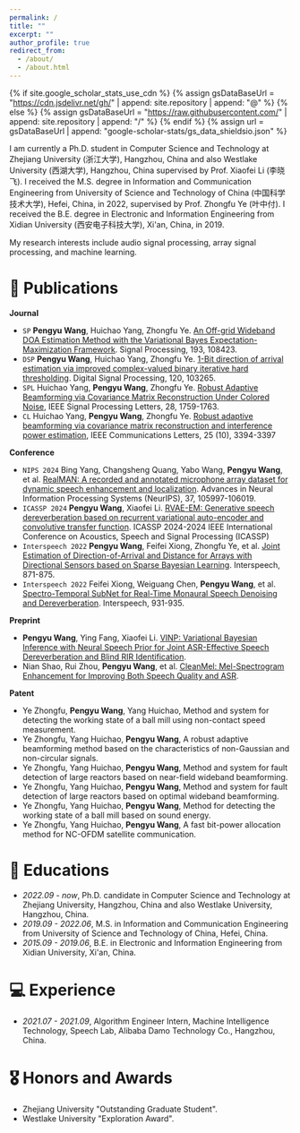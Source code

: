```yaml
---
permalink: /
title: ""
excerpt: ""
author_profile: true
redirect_from: 
  - /about/
  - /about.html
---
```


{% if site.google_scholar_stats_use_cdn %}
{% assign gsDataBaseUrl = "https://cdn.jsdelivr.net/gh/" | append: site.repository | append: "@" %}
{% else %}
{% assign gsDataBaseUrl = "https://raw.githubusercontent.com/" | append: site.repository | append: "/" %}
{% endif %}
{% assign url = gsDataBaseUrl | append: "google-scholar-stats/gs_data_shieldsio.json" %}

<span class='anchor' id='about-me'></span>

I am currently a Ph.D. student in Computer Science and Technology at Zhejiang University (浙江大学), Hangzhou, China and also Westlake University (西湖大学), Hangzhou, China supervised by Prof. Xiaofei Li (李晓飞). 
I received the M.S. degree in Information and Communication Engineering from University of Science and Technology of China (中国科学技术大学), Hefei, China, in 2022, supervised by Prof. Zhongfu Ye (叶中付). 
I received the B.E. degree in Electronic and Information Engineering from Xidian University (西安电子科技大学), Xi'an, China, in 2019. 

My research interests include audio signal processing, array signal processing, and machine learning.




  
# 📝 Publications 

**Journal**

- ``SP`` **Pengyu Wang**, Huichao Yang, Zhongfu Ye. [An Off-grid Wideband DOA Estimation Method with the Variational Bayes Expectation-Maximization Framework](https://doi.org/10.1016/j.sigpro.2021.108423). Signal Processing, 193, 108423.
- ``DSP`` **Pengyu Wang**, Huichao Yang, Zhongfu Ye. [1-Bit direction of arrival estimation via improved complex-valued binary iterative hard thresholding](https://doi.org/10.1016/j.dsp.2021.103265). Digital Signal Processing, 120, 103265.
- ``SPL`` Huichao Yang, **Pengyu Wang**, Zhongfu Ye. [Robust Adaptive Beamforming via Covariance Matrix Reconstruction Under Colored Noise](https://doi.org/10.1109/LCOMM.2021.3103208), IEEE Signal Processing Letters, 28, 1759-1763.
- ``CL`` Huichao Yang, **Pengyu Wang**, Zhongfu Ye. [Robust adaptive beamforming via covariance matrix reconstruction and interference power estimation](https://doi.org/10.1109/LSP.2021.3105930), IEEE Communications Letters, 25 (10), 3394-3397



**Conference**

- ``NIPS 2024`` Bing Yang, Changsheng Quang, Yabo Wang, **Pengyu Wang**, et al. [RealMAN: A recorded and annotated microphone array dataset for dynamic speech enhancement and localization](https://proceedings.neurips.cc/paper_files/paper/2024/file/bf8f6f5b017dc60d0c4e28a7a9a4ee7b-Paper-Datasets_and_Benchmarks_Track.pdf). Advances in Neural Information Processing Systems (NeurIPS), 37, 105997-106019.
- ``ICASSP 2024`` **Pengyu Wang**, Xiaofei Li. [RVAE-EM: Generative speech dereverberation based on recurrent variational auto-encoder and convolutive transfer function](https://doi.org/10.1109/ICASSP48485.2024.10447010). ICASSP 2024-2024 IEEE International Conference on Acoustics, Speech and Signal Processing (ICASSP)
- ``Interspeech 2022`` **Pengyu Wang**, Feifei Xiong, Zhongfu Ye, et al. [Joint Estimation of Direction-of-Arrival and Distance for Arrays with Directional Sensors based on Sparse Bayesian Learning](https://www.isca-archive.org/interspeech_2022/xiong22b_interspeech.pdf). Interspeech, 871-875.
- ``Interspeech 2022`` Feifei Xiong, Weiguang Chen, **Pengyu Wang**, et al. [Spectro-Temporal SubNet for Real-Time Monaural Speech Denoising and Dereverberation](https://www.researchgate.net/profile/Feifei-Xiong/publication/361305762_Spectro-Temporal_SubNet_for_Real-Time_Monaural_Speech_Denoising_and_Dereverberation/links/63f43adcb1704f343f6dc8f6/Spectro-Temporal-SubNet-for-Real-Time-Monaural-Speech-Denoising-and-Dereverberation.pdf). Interspeech, 931-935.

**Preprint**
- **Pengyu Wang**, Ying Fang, Xiaofei Li. [VINP: Variational Bayesian Inference with Neural Speech Prior for Joint ASR-Effective Speech Dereverberation and Blind RIR Identification](https://doi.org/10.48550/arXiv.2502.07205).
- Nian Shao, Rui Zhou, **Pengyu Wang**, et al. [CleanMel: Mel-Spectrogram Enhancement for Improving Both Speech Quality and ASR](https://doi.org/10.48550/arXiv.2502.20040).

**Patent**

- Ye Zhongfu, **Pengyu Wang**, Yang Huichao, Method and system for detecting the working state of a ball mill using non-contact speed measurement.
- Ye Zhongfu, Yang Huichao, **Pengyu Wang**, A robust adaptive beamforming method based on the characteristics of non-Gaussian and non-circular signals.
- Ye Zhongfu, Yang Huichao, **Pengyu Wang**, Method and system for fault detection of large reactors based on near-field wideband beamforming.
- Ye Zhongfu, Yang Huichao, **Pengyu Wang**, Method and system for fault detection of large reactors based on optimal wideband beamforming.
- Ye Zhongfu, Yang Huichao, **Pengyu Wang**, Method for detecting the working state of a ball mill based on sound energy.
- Ye Zhongfu, Yang Huichao, **Pengyu Wang**, A fast bit-power allocation method for NC-OFDM satellite communication.


# 📖 Educations
- *2022.09 - now*, Ph.D. candidate in Computer Science and Technology at Zhejiang University, Hangzhou, China and also Westlake University, Hangzhou, China.
- *2019.09 - 2022.06*, M.S. in Information and Communication Engineering from University of Science and Technology of China, Hefei, China. 
- *2015.09 - 2019.06*, B.E. in Electronic and Information Engineering from Xidian University, Xi'an, China. 

# 💻 Experience
- *2021.07 - 2021.09*, Algorithm Engineer Intern, Machine Intelligence Technology, Speech Lab, Alibaba Damo Technology Co., Hangzhou, China.

# 🎖 Honors and Awards
- Zhejiang University "Outstanding Graduate Student".
- Westlake University "Exploration Award".

